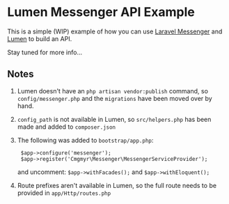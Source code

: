 # Lumen Messenger API Example

This is a simple (WIP) example of how you can use [Laravel Messenger](https://github.com/cmgmyr/laravel-messenger) and [Lumen](http://lumen.laravel.com/) to build an API.

Stay tuned for more info...

## Notes
1. Lumen doesn't have an `php artisan vendor:publish` command, so `config/messenger.php` and the `migrations` have been moved over by hand.
2. `config_path` is not available in Lumen, so `src/helpers.php` has been made and added to `composer.json`
3. The following was added to `bootstrap/app.php`:

		$app->configure('messenger');
		$app->register('Cmgmyr\Messenger\MessengerServiceProvider');
		
	and uncomment: `$app->withFacades();` and `$app->withEloquent();`
4. Route prefixes aren't available in Lumen, so the full route needs to be provided in `app/Http/routes.php`